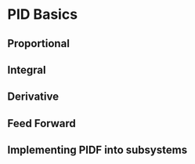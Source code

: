 # PID Basics

## Proportional

## Integral

## Derivative

## Feed Forward

## Implementing PIDF into subsystems
